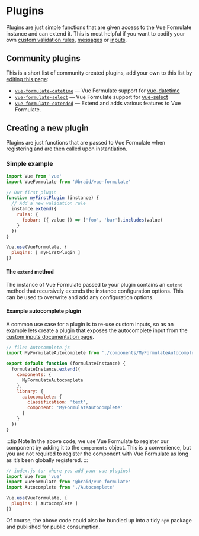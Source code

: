 # Plugins

Plugins are just simple functions that are given access to the Vue Formulate
instance and can extend it. This is most helpful if you want to codify your own
[custom validation rules](/guide/validation/#custom-validation-rules),
[messages](/guide/validation/#customize-validation-messages) or
[inputs](/guide/inputs/custom-inputs/).

## Community plugins

This is a short list of community created plugins, add your
own to this list by [editing this page](https://github.com/wearebraid/vueformulate.com/edit/master/docs/guide/plugins/README.md):

- [`vue-formulate-datetime`](https://www.npmjs.com/package/@cone2875/vue-formulate-datetime) — Vue Formulate support for [vue-datetime](https://github.com/mariomka/vue-datetime)
- [`vue-formulate-select`](https://www.npmjs.com/package/@cone2875/vue-formulate-select) — Vue Formulate support for [vue-select](https://vue-select.org/)
- [`vue-formulate-extended`](https://www.npmjs.com/package/vue-formulate-extended) — Extend and adds various features to Vue Formulate.

## Creating a new plugin

Plugins are just functions that are passed to Vue Formulate when registering and
are then called upon instantiation.

### Simple example

```js
import Vue from 'vue'
import VueFormulate from '@braid/vue-formulate'

// Our first plugin
function myFirstPlugin (instance) {
  // Add a new validation rule
  instance.extend({
    rules: {
      foobar: ({ value }) => ['foo', 'bar'].includes(value)
    }
  })
}

Vue.use(VueFormulate, {
  plugins: [ myFirstPlugin ]
})

```

#### The `extend` method

The instance of Vue Formulate passed to your plugin contains an `extend` method
that recursively extends the instance configuration options. This can be used
to overwrite and add any configuration options.

#### Example autocomplete plugin

A common use case for a plugin is to re-use custom inputs, so as an example lets
create a plugin that exposes the autocomplete input from the [custom inputs
documentation page](/guide/inputs/custom-inputs/#custom-types).

```js
// file: Autocomplete.js
import MyFormulateAutocomplete from './components/MyFormulateAutocomplete'

export default function (formulateInstance) {
  formulateInstance.extend({
    components: {
      MyFormulateAutocomplete
    },
    library: {
      autocomplete: {
        classification: 'text',
        component: 'MyFormulateAutocomplete'
      }
    }
  })
}
```

:::tip Note
In the above code, we use Vue Formulate to register our component by adding it to
the `components` object. This is a convenience, but you are not required to
register the component with Vue Formulate as long as it’s been globally
registered.
:::

```js
// index.js (or where you add your vue plugins)
import Vue from 'vue'
import VueFormulate from '@braid/vue-formulate'
import Autocomplete from './Autocomplete'

Vue.use(VueFormulate, {
  plugins: [ Autocomplete ]
})

```

Of course, the above code could also be bundled up into a tidy `npm` package
and published for public consumption.

